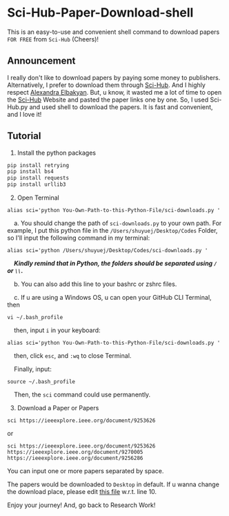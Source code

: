 # Sci-Hub-Paper-Download-shell
This is an easy-to-use and convenient shell command to download papers `FOR FREE` from `Sci-Hub` (Cheers)!

## Announcement
I really don't like to download papers by paying some money to publishers.
Alternatively, I prefer to download them through [Sci-Hub](https://sci-hub.st/). And I highly respect [Alexandra Elbakyan](https://en.wikipedia.org/wiki/Alexandra_Elbakyan).
But, u know, it wasted me a lot of time to open the [Sci-Hub](https://sci-hub.st/) Website and pasted the paper links one by one.
So, I used Sci-Hub.py and used shell to download the papers. It is fast and convenient, and I love it!

## Tutorial
1. Install the python packages

```python
pip install retrying
pip install bs4
pip install requests
pip install urllib3
```

2. Open Terminal

```shell
alias sci='python You-Own-Path-to-this-Python-File/sci-downloads.py '
```

&nbsp; &nbsp; a. You should change the path of `sci-downloads.py` to your own path. For example, I put this python file in the `/Users/shuyuej/Desktop/Codes` Folder, so I'll input the following command in my terminal:

```shell
alias sci='python /Users/shuyuej/Desktop/Codes/sci-downloads.py '
```
&nbsp; &nbsp; ***Kindly remind that in Python, the folders should be separated using `/` or `\\`.***

&nbsp; &nbsp; b. You can also add this line to your bashrc or zshrc files.

&nbsp; &nbsp; c. If u are using a Windows OS, u can open your GitHub CLI Terminal, then

```shell
vi ~/.bash_profile
```

&nbsp; &nbsp; then, input `i` in your keyboard:

```shell
alias sci='python You-Own-Path-to-this-Python-File/sci-downloads.py '
```

&nbsp; &nbsp; then, click `esc`, and `:wq` to close Terminal.

&nbsp; &nbsp; Finally, input:

```shell
source ~/.bash_profile
```

&nbsp; &nbsp; Then, the `sci` command could use permanently.
    
3. Download a Paper or Papers

```shell
sci https://ieeexplore.ieee.org/document/9253626
```

or 

```shell
sci https://ieeexplore.ieee.org/document/9253626 https://ieeexplore.ieee.org/document/9270005 https://ieeexplore.ieee.org/document/9256286
```

You can input one or more papers separated by space.

The papers would be downloaded to `Desktop` in default. 
If u wanna change the download place, please edit [this file](https://github.com/SuperBruceJia/Sci-Hub-Paper-Download-shell/blob/main/sci-downloads.py) w.r.t. line 10.

Enjoy your journey! And, go back to Research Work!
